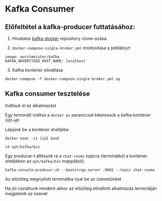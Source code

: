 # Kafka Consumer

## Előfeltétel a kafka-producer futtatásához:
1. Hivatalos [kafka-docker](https://github.com/wurstmeister/kafka-docker) repository clone-ozása.

2. `docker-compose-single-broker.yml` módosítása a példához!

```
image: wurstmeister/kafka
KAFKA_ADVERTISED_HOST_NAME: localhost
```

3. Kafka konténer elindítása
```
docker-compose -f docker-compose-single-broker.yml up
```

## Kafka consumer tesztelése

Indítsuk el az alkalmazást

Egy terminált indítva a `docker ps` paranccsal kikeressük a kafka konténer {id}-jét

Lépjünk be a konténer shelljébe
```
docker exec -it {id} bash
```
```
cd opt/kafka/bin
```

Egy producer-t állítsunk rá a `chat-rooms` topicra (terminálból a konténer shelljében az `opt/kafka/bin` mappából):

```
kafka-console-producer.sh --bootstrap-server :9092 --topic chat-rooms
```

Az előzőleg megnyitott terminálba írjuk be az üzenetünket

Ha jól csináltunk mindent akkor az előzőleg elindított alkalmazás terminálján megjelenik az üzenet
